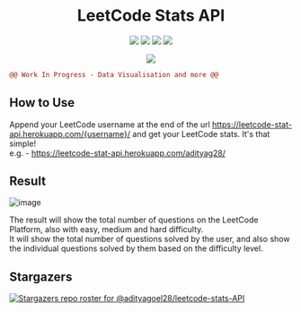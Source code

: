 <!-- # LeetCode Stats API -->
<h1 align="center" color="blue">LeetCode Stats API</h1>

<p align="center">
  <img src="https://img.shields.io/badge/GraphQl-E10098?style=for-the-badge&logo=graphql&logoColor=white" />
  <img src="https://img.shields.io/badge/Python-FFD43B?style=for-the-badge&logo=python&logoColor=blue" />
  <img src="https://img.shields.io/badge/Django-092E20?style=for-the-badge&logo=django&logoColor=green" />
  <img src="https://img.shields.io/badge/HTML5-E34F26?style=for-the-badge&logo=html5&logoColor=white" />
</p>

<p align="center">
  <img src="https://pyheroku-badge.herokuapp.com/?app=leetcode-stats-api">
</p>


```diff
@@ Work In Progress - Data Visualisation and more @@
```

<!-- #### Work in progress
More work is to be done on this project. -->

## How to Use
Append your LeetCode username at the end of the url https://leetcode-stat-api.herokuapp.com/{username}/ and get your LeetCode stats. It's that simple!
<br>
e.g. - https://leetcode-stat-api.herokuapp.com/adityag28/

## Result
![image](https://user-images.githubusercontent.com/67872867/166209388-13cc39c2-8098-423b-b4bd-809db203717d.png)

The result will show the total number of questions on the LeetCode Platform, also with easy, medium and hard difficulty.
<br>
It will show the total number of questions solved by the user, and also show the individual questions solved by them based on the difficulty level.

## Stargazers
[![Stargazers repo roster for @adityagoel28/leetcode-stats-API](https://reporoster.com/stars/adityagoel28/leetcode-stats-API)](https://github.com/adityagoel28/leetcode-stats-API/stargazers)

